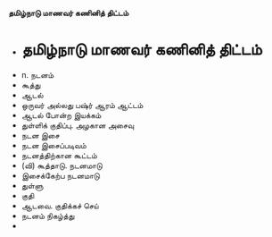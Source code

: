 **தமிழ்நாடு மாணவர் கணினித் திட்டம்**
- # தமிழ்நாடு மாணவர் கணினித் திட்டம்
- n. நடனம்
- கூத்து
- ஆடல்
- ஒருவர் அல்லது பஷ்ர் ஆரம் ஆட்டம்
- ஆடல் போன்ற இயக்கம்
- துள்ளிக் குதிப்பு. அழகான அசைவு
- நடன இசை
- நடன இசைப்படிவம்
- நடனத்திற்கான கூட்டம்
- (வி) கூத்தாடு. நடனமாடு
- இசைக்கேற்ப நடனமாடு
- துள்ளு
- குதி
- ஆடவை. குதிக்கச் செய்
- நடனம் நிகழ்த்து
-

